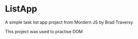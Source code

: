 # ListApp

A simple task list app project from Mordern JS by Brad Traversy

This project was used to practise DOM

